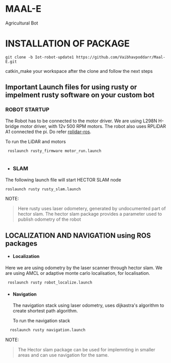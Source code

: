 # MAAL-E
Agricultural Bot


# INSTALLATION OF PACKAGE

```
git clone -b Iot-robot-update1 https://github.com/Vaibhavpoddarr/Maal-E.git
```
catkin_make your workspace after the clone and follow the next steps

## Important Launch files for using rusty or impelment rusty software on your custom bot 
  
  ### ROBOT STARTUP
  The Robot has to be connected to the motor driver. We are using L298N H-bridge motor driver, with 12v 500 RPM motors. The robot also uses RPLiDAR A1    connected the pi. Do refer [rplidar-ros](http://wiki.ros.org/rplidar).
  
 To run the LiDAR and motors
```bash
 roslaunch rusty_firmware motor_run.launch 
  
 ```
 - ### SLAM

  The following launch file will start HECTOR SLAM node
  ``` bash
roslaunch rusty rusty_slam.launch
```
 
NOTE:
  > Here rusty uses laser odometery, generated by undocumented part of hector slam. The hector slam package provides a parameter used to publish odometry of the robot 
  
## LOCALIZATION AND NAVIGATION using ROS packages
  
- #### Localization
  
Here we are using odometry by the laser scanner through hector slam. We are using AMCL or adaptive monte carlo localisation, for localisation. 

```bash
 roslaunch rusty robot_localize.launch
```

- #### Navigation
  
  The navigation stack using laser odometry, uses dijkastra's algorithm to create shortest path algorithm. 
  
  To run the navigation stack 
  
```bash
  roslaunch rusty navigation.launch 
```
  
NOTE: 
  > The Hector slam package can be used for implemnting in smaller areas and can use navigation for the same.
